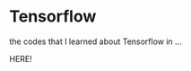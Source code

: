 # Tensorflow

the codes that I learned about Tensorflow in ...

<p href="https://www.inflearn.com/course/%ED%85%90%EC%84%9C%ED%94%8C%EB%A1%9C%EC%9A%B0-%EB%94%A5%EB%9F%AC%EB%8B%9D-%EA%B8%B0%EC%B4%88/dashboard">HERE!</p>